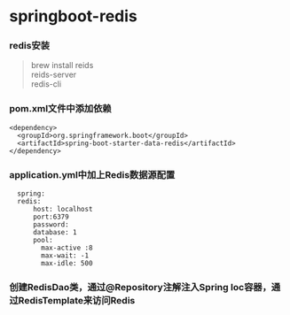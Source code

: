 # springboot-redis
### redis安装
> brew install reids </br>
reids-server </br>
redis-cli

### pom.xml文件中添加依赖
```
<dependency>
  <groupId>org.springframework.boot</groupId>
  <artifactId>spring-boot-starter-data-redis</artifactId>
</dependency>
```

### application.yml中加上Redis数据源配置
```
  spring: 
  redis:
      host: localhost
      port:6379       
      password:      
      database: 1     
      pool:           
        max-active :8 
        max-wait: -1  
        max-idle: 500 
```

### 创建RedisDao类，通过@Repository注解注入Spring Ioc容器，通过RedisTemplate来访问Redis
